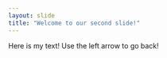 ```yaml
---
layout: slide
title: "Welcome to our second slide!"
---
```

Here  is my text!
Use the left arrow to go back!
